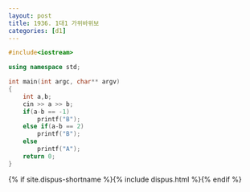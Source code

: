 ```yaml
---
layout: post
title: 1936. 1대1 가위바위보
categories: [d1]
---
```


```cpp
#include<iostream>

using namespace std;

int main(int argc, char** argv)
{
    int a,b;
    cin >> a >> b;
    if(a-b == -1)
        printf("B");
    else if(a-b == 2)
        printf("B");
    else
        printf("A");
	return 0;
}
```

{% if site.dispus-shortname %}{% include dispus.html %}{% endif %}